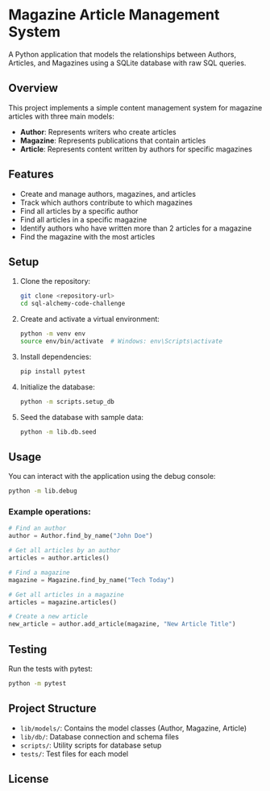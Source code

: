 # Magazine Article Management System

A Python application that models the relationships between Authors, Articles, and Magazines using a SQLite database with raw SQL queries.

## Overview

This project implements a simple content management system for magazine articles with three main models:
- **Author**: Represents writers who create articles
- **Magazine**: Represents publications that contain articles
- **Article**: Represents content written by authors for specific magazines

## Features

- Create and manage authors, magazines, and articles
- Track which authors contribute to which magazines
- Find all articles by a specific author
- Find all articles in a specific magazine
- Identify authors who have written more than 2 articles for a magazine
- Find the magazine with the most articles

## Setup

1. Clone the repository:
   ```bash
   git clone <repository-url>
   cd sql-alchemy-code-challenge
   ```

2. Create and activate a virtual environment:
   ```bash
   python -m venv env
   source env/bin/activate  # Windows: env\Scripts\activate
   ```

3. Install dependencies:
   ```bash
   pip install pytest
   ```

4. Initialize the database:
   ```bash
   python -m scripts.setup_db
   ```

5. Seed the database with sample data:
   ```bash
   python -m lib.db.seed
   ```

## Usage

You can interact with the application using the debug console:

```bash
python -m lib.debug
```

### Example operations:

```python
# Find an author
author = Author.find_by_name("John Doe")

# Get all articles by an author
articles = author.articles()

# Find a magazine
magazine = Magazine.find_by_name("Tech Today")

# Get all articles in a magazine
articles = magazine.articles()

# Create a new article
new_article = author.add_article(magazine, "New Article Title")
```

## Testing

Run the tests with pytest:

```bash
python -m pytest
```

## Project Structure

- `lib/models/`: Contains the model classes (Author, Magazine, Article)
- `lib/db/`: Database connection and schema files
- `scripts/`: Utility scripts for database setup
- `tests/`: Test files for each model

## License

